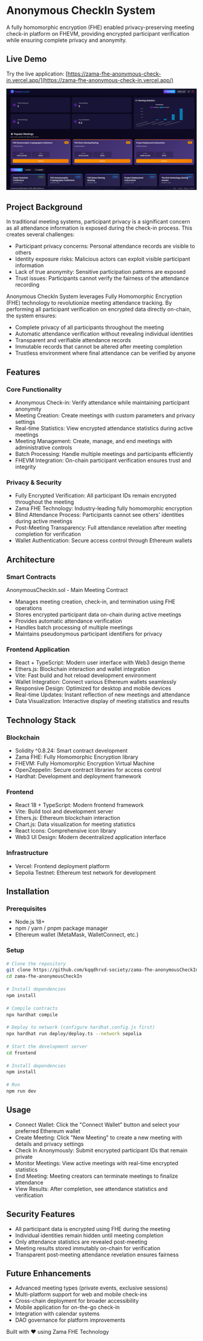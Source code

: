 # Anonymous CheckIn System

A fully homomorphic encryption (FHE) enabled privacy-preserving meeting check-in platform on FHEVM, providing encrypted participant verification while ensuring complete privacy and anonymity.

## Live Demo

Try the live application: [https://zama-fhe-anonymous-check-in.vercel.app/](https://zama-fhe-anonymous-check-in.vercel.app/)

![界面截图](./image.png)

## Project Background  

In traditional meeting systems, participant privacy is a significant concern as all attendance information is exposed during the check-in process. This creates several challenges:

- Participant privacy concerns: Personal attendance records are visible to others
- Identity exposure risks: Malicious actors can exploit visible participant information
- Lack of true anonymity: Sensitive participation patterns are exposed
- Trust issues: Participants cannot verify the fairness of the attendance recording

Anonymous CheckIn System leverages Fully Homomorphic Encryption (FHE) technology to revolutionize meeting attendance tracking. By performing all participant verification on encrypted data directly on-chain, the system ensures:

- Complete privacy of all participants throughout the meeting
- Automatic attendance verification without revealing individual identities
- Transparent and verifiable attendance records
- Immutable records that cannot be altered after meeting completion
- Trustless environment where final attendance can be verified by anyone

## Features

### Core Functionality

- Anonymous Check-in: Verify attendance while maintaining participant anonymity
- Meeting Creation: Create meetings with custom parameters and privacy settings
- Real-time Statistics: View encrypted attendance statistics during active meetings
- Meeting Management: Create, manage, and end meetings with administrative controls
- Batch Processing: Handle multiple meetings and participants efficiently
- FHEVM Integration: On-chain participant verification ensures trust and integrity

### Privacy & Security

- Fully Encrypted Verification: All participant IDs remain encrypted throughout the meeting
- Zama FHE Technology: Industry-leading fully homomorphic encryption
- Blind Attendance Process: Participants cannot see others' identities during active meetings
- Post-Meeting Transparency: Full attendance revelation after meeting completion for verification
- Wallet Authentication: Secure access control through Ethereum wallets

## Architecture

### Smart Contracts

AnonymousCheckIn.sol - Main Meeting Contract

- Manages meeting creation, check-in, and termination using FHE operations
- Stores encrypted participant data on-chain during active meetings
- Provides automatic attendance verification
- Handles batch processing of multiple meetings
- Maintains pseudonymous participant identifiers for privacy

### Frontend Application

- React + TypeScript: Modern user interface with Web3 design theme
- Ethers.js: Blockchain interaction and wallet integration
- Vite: Fast build and hot reload development environment
- Wallet Integration: Connect various Ethereum wallets seamlessly
- Responsive Design: Optimized for desktop and mobile devices
- Real-time Updates: Instant reflection of new meetings and attendance
- Data Visualization: Interactive display of meeting statistics and results

## Technology Stack

### Blockchain

- Solidity ^0.8.24: Smart contract development
- Zama FHE: Fully Homomorphic Encryption library
- FHEVM: Fully Homomorphic Encryption Virtual Machine
- OpenZeppelin: Secure contract libraries for access control
- Hardhat: Development and deployment framework

### Frontend

- React 18 + TypeScript: Modern frontend framework
- Vite: Build tool and development server
- Ethers.js: Ethereum blockchain interaction
- Chart.js: Data visualization for meeting statistics
- React Icons: Comprehensive icon library
- Web3 UI Design: Modern decentralized application interface

### Infrastructure

- Vercel: Frontend deployment platform
- Sepolia Testnet: Ethereum test network for development

## Installation

### Prerequisites

- Node.js 18+ 
- npm / yarn / pnpm package manager
- Ethereum wallet (MetaMask, WalletConnect, etc.)

### Setup

```bash
# Clone the repository
git clone https://github.com/kqqdhrxd-society/zama-fhe-anonymousCheckIn.git
cd zama-fhe-anonymousCheckIn

# Install dependencies
npm install

# Compile contracts
npx hardhat compile

# Deploy to network (configure hardhat.config.js first)
npx hardhat run deploy/deploy.ts --network sepolia

# Start the development server
cd frontend

# Install dependencies
npm install

# Run
npm run dev   
```

## Usage

- Connect Wallet: Click the "Connect Wallet" button and select your preferred Ethereum wallet
- Create Meeting: Click "New Meeting" to create a new meeting with details and privacy settings
- Check In Anonymously: Submit encrypted participant IDs that remain private
- Monitor Meetings: View active meetings with real-time encrypted statistics
- End Meeting: Meeting creators can terminate meetings to finalize attendance
- View Results: After completion, see attendance statistics and verification

## Security Features

- All participant data is encrypted using FHE during the meeting
- Individual identities remain hidden until meeting completion
- Only attendance statistics are revealed post-meeting
- Meeting results stored immutably on-chain for verification
- Transparent post-meeting attendance revelation ensures fairness

## Future Enhancements

- Advanced meeting types (private events, exclusive sessions)
- Multi-platform support for web and mobile check-ins
- Cross-chain deployment for broader accessibility
- Mobile application for on-the-go check-in
- Integration with calendar systems
- DAO governance for platform improvements

Built with ❤️ using Zama FHE Technology